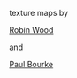 texture maps by

[Robin Wood](https://www.robinwood.com/)

and

[Paul Bourke](http://paulbourke.net/geometry/spherical/)
